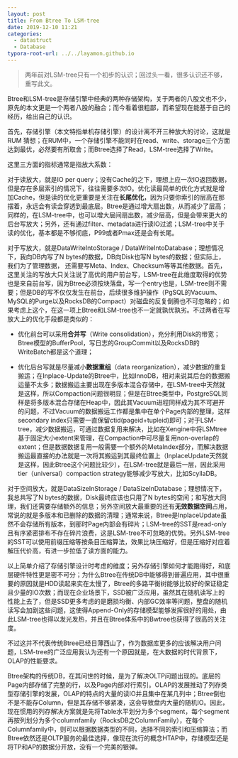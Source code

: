 ```yaml
---
layout: post
title: From Btree To LSM-tree
date: 2019-12-10 11:21
categories:
  - datastruct
  - Database
typora-root-url: ../../layamon.github.io
---
```


> 两年前对LSM-tree只有一个初步的认识；回过头一看，很多认识还不够，重写此文。

Btree和LSM-tree是存储引擎中经典的两种存储架构，关于两者的八股文也不少，原先的本文更是一个两者八股的融合；而今看着很粗鄙，而希望现在能基于自己的经历，给出自己的认识。

首先，存储引擎（本文特指单机存储引擎）的设计离不开三种放大的讨论，这就是RUM 猜想；在RUM中，一个存储引擎不能同时在read、write、storage三个方面达到最优，必然要有所取舍；而Btree选择了Read，LSM-tree选择了Write。

这里三方面的指标通常是指放大系数：

对于读放大，就是IO per query；没有Cache的之下，理想上应一次IO返回数据，但是存在多层索引的情况下，往往需要多次IO。优化读最简单的优化方式就是增加Cache，但是读的优化更重要是关注在**长尾优化**，因为只要你索引的层高在那摆着，永远会有读会穿透到最底层。Btree是通过增大扇出数，从而减少了层高；同样的，在LSM-tree中，也可以增大层间扇出数，减少层高，但是会带来更大的后台写放大；另外，还有通过filter、metadata进行读IO过滤；LSM-tree中关于读的优化，基本都是不够彻底，P99或者Pmax还是会有长尾。

对于写放大，就是DataWriteIntoStorage / DataWriteIntoDatabase；理想情况下，我向DB内写了N bytes的数据，DB向Disk也写N bytes的数据；但实际上，我们为了管理数据， 还需要写Meta、Index、Checksum等等其他数据。首先，这里关注的写放大只关注说了高优的用户前台写，LSM-tree在此维度取得的优势也是来自前台写，因为Btree必须按块落盘，写一个entry也是，LSM-tree则不需要；但是DB的写不仅仅发生在前台，后续很多维护操作（PgSQL的Vacuum、MySQL的Purge以及RocksDB的Compact）对磁盘的反复倒腾也不可忽略的；如果考虑上这个，在这一项上Btree和LSM-tree也不一定就孰优孰劣。不过两者在写放大上的优化手段都是类似的：

- 优化前台可以采用**合并写**（Write consolidation），充分利用Disk的带宽；Btree模型的BufferPool，写日志的GroupCommit以及RocksDB的WriteBatch都是这个道理；

- 优化后台写就是尽量减小**数据重组**（data reorganization），减少数据的重复搬运；在Inplace-Update的Btree中，比如InnoDB，相对来说其后台的数据搬运量不太多；数据搬运主要出现在多版本混合存储中，在LSM-tree中天然就是这样，所以Compaction问题很明显；但是在Btree类型中，PostgreSQL同样是将多版本混合存储在Heap中，因此其Vacuum进程同样成为其不可避开的问题，不过Vacuum的数据搬运工作都是集中在单个Page内部的整理，这样secondary index只需要一直保留ctid(pageid+tupleid)即可；对于LSM-tree，减少数据搬运，可通过数据复用来解决，比如在Xengine中将LSMtree基于固定大小extent来管理，在Compaction中可尽量复用non-overlap的extent；但是数据数据复用一般需要一个额外的MetaIndex部分，而解决数据搬运最直接的办法就是一次将其搬运到其最终位置上（InplaceUpdate天然就是这样，因此Btree这个问题比较少），在LSM-tree就是最后一层，因此采用tier（universal）compaction strategy能够减少写放大，比如ScyllaDB。

对于空间放大，就是DataSizeInStorage / DataSizeInDatabase；理想情况下，我总共写了N bytes的数据，Disk最终应该也只用了N bytes的空间；和写放大同理，我们还需要存储额外的信息；另外空间放大最重要的还有**无效数据空间**占用，常说的就是多版本和已删除的数据的清理；通常来说，Btree是InplaceUpdate虽然不会存储所有版本，到那时Page内部会有碎片；LSM-tree的SST是read-only且有序紧密排布不存在碎片浪费，这是LSM-tree不可忽略的优势。另外LSM-tree的SST可以使用前缀压缩等按条目压缩算法，效果比块压缩好，但是压缩好对应着解压代价高，有进一步拉低了读方面的能力。

以上简单介绍了存储引擎设计时考虑的维度；另外存储引擎如何才能跑得好，和底层硬件特性更是密不可分；为什么Btree在传统DB中能够得到普遍应用，其中很重要的原因就是HDD读起来实在太慢了，Btree的多路平衡树能够比较好的保证稳定且少量的IO次数；而现在企业场景下，SSD被广泛应用，虽然其在随机读写上的性能上去了，但是SSD更多考虑的是磨损均衡、内部GC效率等问题，整盘的随机读写会加剧这些问题，这使得Append-Only的存储模型能够发挥很好的用处，由此LSM-tree也得以发光发热，并且在Btree体系中的Bwtree也获得了很高的关注度。

不过这并不代表传统Btree已经日薄西山了，作为数据库更多的应该解决用户问题，LSM-tree的广泛应用我认为还有一个原因就是，在大数据的时代背景下，OLAP的性能要求。

Btree架构的传统DB，在其问世的时候，是为了解决OLTP问题出现的。底层的Page内部存储了完整的行，以及Page内部对行索引。OLAP的发展推动了列存类型存储引擎的发展，OLAP的特点的大量的读IO并且集中在某几列中；Btree倒也不是不能存Column，但是其存储不够紧凑，这会导致盘内大量的随机IO。因此，现在惯用的列存解决方案就是先将Table水平划分为多个segment，每个segment再按列划分为多个columnfamily（RocksDB之ColumnFamily），在每个Columnfamily中，则可以根据数据类型的不同，选择不同的索引和压缩算法；而Btree依然还是OLTP服务的最佳选择，像现在流行的概念HTAP中，存储模型还是将TP和AP的数据分开放，没有一个完美的银弹。
